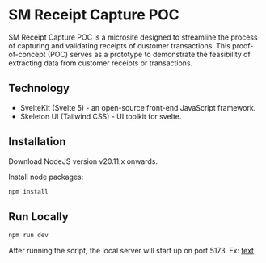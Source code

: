 # SM Receipt Capture POC

SM Receipt Capture POC is a microsite designed to streamline the process of capturing and validating receipts of customer transactions. This proof-of-concept (POC) serves as a prototype to demonstrate the feasibility of extracting data from customer receipts or transactions.

## Technology
- SvelteKit (Svelte 5) - an open-source front-end JavaScript framework.
- Skeleton UI (Tailwind CSS) - UI toolkit for svelte.

## Installation

Download NodeJS version v20.11.x onwards.

Install node packages:
```bash
npm install
```

## Run Locally

```bash
npm run dev
```

After running the script, the local server will start up on port 5173. Ex: [text](http://localhost:5173/)